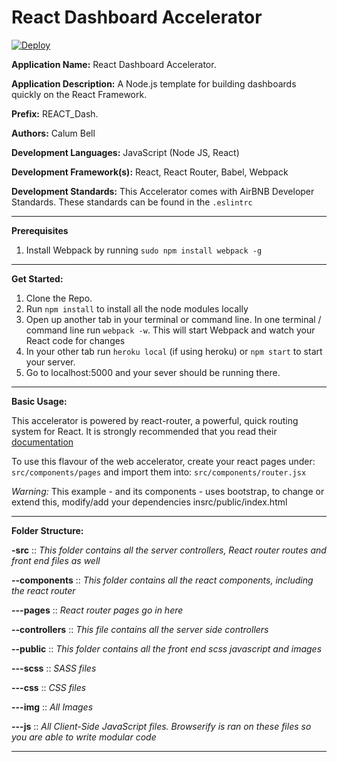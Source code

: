 # React Dashboard Accelerator

[![Deploy](https://www.herokucdn.com/deploy/button.png)](https://heroku.com/deploy)

**Application Name:** React Dashboard Accelerator.

**Application Description:** A Node.js template for building dashboards quickly on the React Framework.

**Prefix:** REACT_Dash.

**Authors:** Calum Bell

**Development Languages:** JavaScript (Node JS, React)

**Development Framework(s):** React, React Router, Babel, Webpack

**Development Standards:** This Accelerator comes with AirBNB Developer Standards. These standards can be found in the `.eslintrc`

------------------------------

**Prerequisites**

1. Install Webpack by running `sudo npm install webpack -g`

------------------------------

**Get Started:**

1. Clone the Repo.
2. Run `npm install` to install all the node modules locally
3. Open up another tab in your terminal or command line. In one terminal / command line run `webpack -w`. This will start Webpack and watch your React code for changes
4. In your other tab run `heroku local` (if using heroku) or `npm start` to start your server.
5. Go to localhost:5000 and your sever should be running there.

------------------------------

**Basic Usage:**

This accelerator is powered by react-router, a powerful, quick routing system for React. It is strongly recommended that you read their [documentation](https://github.com/ReactTraining/react-router#readme)

To use this flavour of the web accelerator, create your react pages under: `src/components/pages` and import them into: `src/components/router.jsx`

*Warning:* This example - and its components - uses bootstrap, to change or extend this, modify/add your dependencies insrc/public/index.html

------------------------------

**Folder Structure:**

**-src** :: *This folder contains all the server controllers, React router routes and front end files as well*

**--components** :: *This folder contains all the react components, including the react router*

**---pages** :: *React router pages go in here*

**--controllers** :: *This file contains all the server side controllers*

**--public** :: *This folder contains all the front end scss javascript and images*

**---scss** :: *SASS files*

**---css** :: *CSS files*

**---img** :: *All Images*

**---js** :: *All Client-Side JavaScript files. Browserify is ran on these files so you are able to write modular code*

------------------------------
